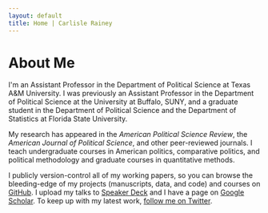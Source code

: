 ```yaml
---
layout: default
title: Home | Carlisle Rainey
---
```


# About Me

I'm an Assistant Professor in the Department of Political Science at Texas A&M University. I was previously an Assistant Professor in the Department of Political Science at the University at Buffalo, SUNY, and a graduate student in the Department of Political Science and the Department of Statistics at Florida State University.

My research has appeared in the *American Political Science Review*, the *American Journal of Political Science*, and other peer-reviewed journals. I teach undergraduate courses in American politics, comparative politics, and political methodology and graduate courses in quantitative methods.

I publicly version-control all of my working papers, so you can browse the bleeding-edge of my projects (manuscripts, data, and code) and courses on [GitHub](https://github.com/carlislerainey). I upload my talks to [Speaker Deck](https://speakerdeck.com/carlislerainey) and I have a page on [Google Scholar](https://scholar.google.com/citations?user=otXLf3wAAAAJ&hl=en). To keep up with my latest work, [follow me on Twitter](https://twitter.com/carlislerainey).
